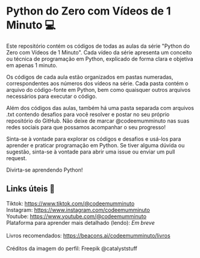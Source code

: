 # Python do Zero com Vídeos de 1 Minuto 💻

Este repositório contém os códigos de todas as aulas da série "Python do Zero com Vídeos de 1 Minuto". Cada vídeo da série apresenta um conceito ou técnica de programação em Python, explicado de forma clara e objetiva em apenas 1 minuto.

Os códigos de cada aula estão organizados em pastas numeradas, correspondentes aos números dos vídeos na série. Cada pasta contém o arquivo do código-fonte em Python, bem como quaisquer outros arquivos necessários para executar o código.

Além dos códigos das aulas, também há uma pasta separada com arquivos .txt contendo desafios para você resolver e postar no seu próprio repositório do GitHub. Não deixe de marcar @codeemumminuto nas suas redes sociais para que possamos acompanhar o seu progresso!

Sinta-se à vontade para explorar os códigos e desafios e usá-los para aprender e praticar programação em Python. Se tiver alguma dúvida ou sugestão, sinta-se à vontade para abrir uma issue ou enviar um pull request.

Divirta-se aprendendo Python!

## Links úteis 🔗

Tiktok: https://www.tiktok.com/@codeemumminuto <br>
Instagram: https://www.instagram.com/codeemumminuto <br>
Youtube: https://www.youtube.com/@codeemumminuto <br>
Plataforma para aprender mais detalhado (lendo): *Em breve* <br>
<br>
Livros recomendados: https://beacons.ai/codeemumminuto/livros <br>
<br>
Créditos da imagem do perfil: Freepik @catalyststuff
